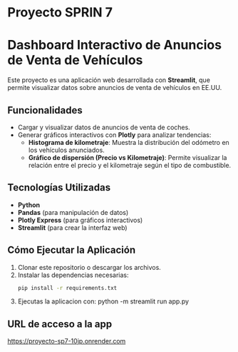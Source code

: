 # Proyecto SPRIN 7
# Dashboard Interactivo de Anuncios de Venta de Vehículos  

Este proyecto es una aplicación web desarrollada con **Streamlit**, que permite visualizar datos sobre anuncios de venta de vehículos en EE.UU.  

## Funcionalidades  
- Cargar y visualizar datos de anuncios de venta de coches.  
- Generar gráficos interactivos con **Plotly** para analizar tendencias:  
   - **Histograma de kilometraje**: Muestra la distribución del odómetro en los vehículos anunciados.  
   - **Gráfico de dispersión (Precio vs Kilometraje)**: Permite visualizar la relación entre el precio y el kilometraje según el tipo de combustible.  

## Tecnologías Utilizadas  
- **Python**  
- **Pandas** (para manipulación de datos)  
- **Plotly Express** (para gráficos interactivos)  
- **Streamlit** (para crear la interfaz web)  

## Cómo Ejecutar la Aplicación  
1. Clonar este repositorio o descargar los archivos.  
2. Instalar las dependencias necesarias:  
   ```bash
   pip install -r requirements.txt
3. Ejecutas la aplicacion con: python -m streamlit run app.py

## URL de acceso a la app
https://proyecto-sp7-10jp.onrender.com
